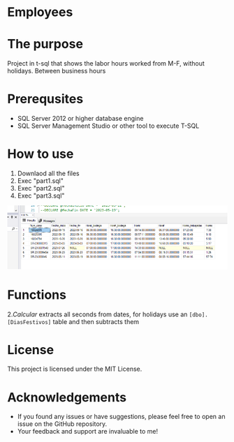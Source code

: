 # Employees

# The purpose
Project in t-sql that shows the labor hours worked from M-F, without holidays. Between business hours

# Prerequsites
* SQL Server 2012 or higher database engine
* SQL Server Management Studio or other tool to execute T-SQL

# How to use
1. Downlaod all the files
2. Exec "part1.sql"
3. Exec "part2.sql"
4. Exec "part3.sql"



![backup2](https://github.com/ivanbarros96/employees/blob/main/Captura.PNG?raw=true)

# Functions
2.*Calcular* extracts all seconds from dates, for holidays use an ```[dbo].[DiasFestivos]``` table and then subtracts them


# License
This project is licensed under the MIT License.


# Acknowledgements
* If you found any issues or have suggestions, please feel free to open an issue on the GitHub repository.
* Your feedback and support are invaluable to me!
